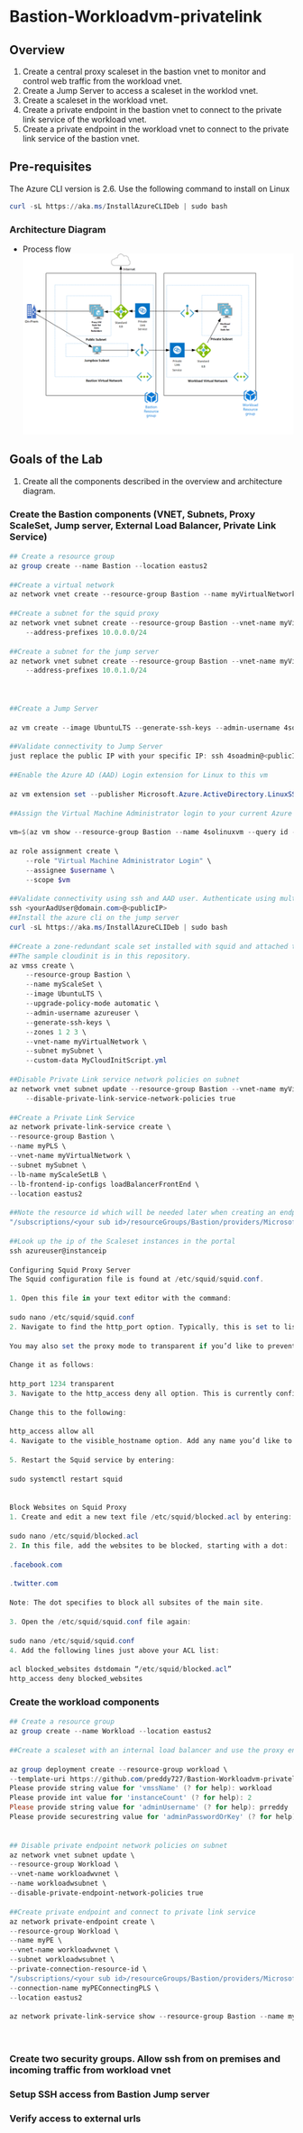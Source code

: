 # Bastion-Workloadvm-privatelink
## Overview

1) Create a central proxy scaleset in the bastion vnet to monitor and control web traffic from the workload vnet. 
2) Create a Jump Server to access a scaleset in the worklod vnet. 
3) Create a scaleset in the workload vnet. 
4) Create a private endpoint in the bastion vnet to connect to the private link service of the workload vnet. 
5) Create a private endpoint in the workload vnet to connect to the private link service of the bastion vnet.  

## Pre-requisites 
The Azure CLI version is 2.6. Use the following command to install on Linux
```powershell
curl -sL https://aka.ms/InstallAzureCLIDeb | sudo bash 
```
### Architecture Diagram
* Process flow ![alt text](https://github.com/preddy727/Bastion-Workloadvm-privatelink/blob/master/architecture.png)

## Goals of the Lab
1. Create all the components described in the overview and architecture diagram.    

### Create the Bastion components (VNET, Subnets, Proxy ScaleSet, Jump server, External Load Balancer, Private Link Service) 
```powershell 
## Create a resource group 
az group create --name Bastion --location eastus2

##Create a virtual network 
az network vnet create --resource-group Bastion --name myVirtualNetwork --address-prefix 10.0.0.0/16

##Create a subnet for the squid proxy 
az network vnet subnet create --resource-group Bastion --vnet-name myVirtualNetwork --name mySubnet \
    --address-prefixes 10.0.0.0/24

##Create a subnet for the jump server
az network vnet subnet create --resource-group Bastion --vnet-name myVirtualNetwork --name myJumpSubnet \
    --address-prefixes 10.0.1.0/24



##Create a Jump Server

az vm create --image UbuntuLTS --generate-ssh-keys --admin-username 4soadmin --location eastus2 --name 4solinuxvm --resource-group Bastion --size Standard_D3_v2 --vnet-name myVirtualNetwork --subnet myJumpSubnet --nsg "" --output table

##Validate connectivity to Jump Server
just replace the public IP with your specific IP: ssh 4soadmin@<publicIP>

##Enable the Azure AD (AAD) Login extension for Linux to this vm 

az vm extension set --publisher Microsoft.Azure.ActiveDirectory.LinuxSSH --name AADLoginForLinux --resource-group Bastion --vm-name 4solinuxvm

##Assign the Virtual Machine Administrator login to your current Azure user

vm=$(az vm show --resource-group Bastion --name 4solinuxvm --query id -o tsv)

az role assignment create \
    --role "Virtual Machine Administrator Login" \
    --assignee $username \
    --scope $vm

##Validate connectivity using ssh and AAD user. Authenticate using multi-factor authentication. Enter code in browser. 
ssh <yourAadUser@domain.com>@<publicIP>
##Install the azure cli on the jump server
curl -sL https://aka.ms/InstallAzureCLIDeb | sudo bash

##Create a zone-redundant scale set installed with squid and attached to external load balancer. 
##The sample cloudinit is in this repository. 
az vmss create \
    --resource-group Bastion \
    --name myScaleSet \
    --image UbuntuLTS \
    --upgrade-policy-mode automatic \
    --admin-username azureuser \
    --generate-ssh-keys \
    --zones 1 2 3 \
    --vnet-name myVirtualNetwork \
    --subnet mySubnet \
    --custom-data MyCloudInitScript.yml
    
##Disable Private Link service network policies on subnet
az network vnet subnet update --resource-group Bastion --vnet-name myVirtualNetwork --name mySubnet \
    --disable-private-link-service-network-policies true

##Create a Private Link Service 
az network private-link-service create \
--resource-group Bastion \
--name myPLS \
--vnet-name myVirtualNetwork \
--subnet mySubnet \
--lb-name myScaleSetLB \
--lb-frontend-ip-configs loadBalancerFrontEnd \
--location eastus2 

##Note the resource id which will be needed later when creating an endpoint in the workload VNET 
"/subscriptions/<your sub id>/resourceGroups/Bastion/providers/Microsoft.Network/privateLinkServices/myPLS"

##Look up the ip of the Scaleset instances in the portal 
ssh azureuser@instanceip 

Configuring Squid Proxy Server
The Squid configuration file is found at /etc/squid/squid.conf.

1. Open this file in your text editor with the command:

sudo nano /etc/squid/squid.conf
2. Navigate to find the http_port option. Typically, this is set to listen on Port 3218. This port usually carries TCP traffic. If your system is configured for traffic on another port, change it here.

You may also set the proxy mode to transparent if you’d like to prevent Squid from modifying your requests and responses.

Change it as follows:

http_port 1234 transparent
3. Navigate to the http_access deny all option. This is currently configured to block all HTTP traffic. This means no web traffic is allowed.

Change this to the following:

http_access allow all
4. Navigate to the visible_hostname option. Add any name you’d like to this entry. This is how the server will appear to anyone trying to connect. Save the changes and exit.

5. Restart the Squid service by entering:

sudo systemctl restart squid


Block Websites on Squid Proxy
1. Create and edit a new text file /etc/squid/blocked.acl by entering:

sudo nano /etc/squid/blocked.acl
2. In this file, add the websites to be blocked, starting with a dot:

.facebook.com

.twitter.com

Note: The dot specifies to block all subsites of the main site.

3. Open the /etc/squid/squid.conf file again:

sudo nano /etc/squid/squid.conf
4. Add the following lines just above your ACL list:

acl blocked_websites dstdomain “/etc/squid/blocked.acl”
http_access deny blocked_websites

```

### Create the workload components 
```powershell
## Create a resource group 
az group create --name Workload --location eastus2

##Create a scaleset with an internal load balancer and use the proxy endpoint. Go to the portal and search for myPE. Record the private ip address. Update the myclientcloudinit.yml with the private ip for the proxy settings. 

az group deployment create --resource-group workload \
--template-uri https://github.com/preddy727/Bastion-Workloadvm-privatelink/blob/master/template.json 
Please provide string value for 'vmssName' (? for help): workload
Please provide int value for 'instanceCount' (? for help): 2
Please provide string value for 'adminUsername' (? for help): prreddy
Please provide securestring value for 'adminPasswordOrKey' (? for help):


## Disable private endpoint network policies on subnet 
az network vnet subnet update \
--resource-group Workload \
--vnet-name workloadwvnet \
--name workloadwsubnet \
--disable-private-endpoint-network-policies true

##Create private endpoint and connect to private link service 
az network private-endpoint create \
--resource-group Workload \
--name myPE \
--vnet-name workloadwvnet \
--subnet workloadwsubnet \
--private-connection-resource-id \
"/subscriptions/<your sub id>/resourceGroups/Bastion/providers/Microsoft.Network/privateLinkServices/myPLS" \
--connection-name myPEConnectingPLS \
--location eastus2

az network private-link-service show --resource-group Bastion --name myPLS




```
### Create two security groups. Allow ssh from on premises and incoming traffic from workload vnet 

### Setup SSH access from Bastion Jump server

### Verify access to external urls

